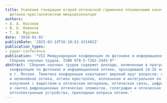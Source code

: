 ```yaml
---
title: Усиление генерации второй оптической гармоники плазмонными наночастицами в
  фотонно-кристаллическом микрорезонаторе
authors:
- А. А. Насонов
- В. Б. Новиков
- Т. В. Мурзина
date: '2018-01-01'
publishDate: '2025-03-14T16:10:52.431492Z'
publication_types:
- paper-conference
publication: '*VII Международная конференция по фотонике и информационной оптике.
  Сборник научных трудов. ISBN 978-5-7262-2445-9*'
abstract: 'Сборник научных трудов содержит доклады, включенные в программу VII Международной
  конференции по фотонике и информационной оптике, проходившей 24-26 января 2018 г.
  в г. Москве. Тематика конференции охватывает широкий круг вопросов: когерентная
  и нелинейная оптика, оптика кристаллов, волоконная и интегральная оптика, взаимодействие
  излучения с веществом и оптические материалы, оптическая связь, цифровая оптика
  и синтез дифракционных оптических элементов, голография и оптическая обработка информации,
  оптоэлектронные устройства, прикладные вопросы оптики.'
---
```

